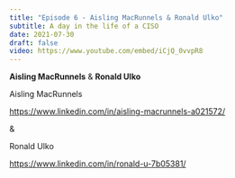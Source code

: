 ```yaml
---
title: "Episode 6 - Aisling MacRunnels & Ronald Ulko"
subtitle: A day in the life of a CISO 
date: 2021-07-30
draft: false
video: https://www.youtube.com/embed/iCjQ_0vvpR8
---
```


**Aisling MacRunnels** & **Ronald Ulko**

Aisling MacRunnels 

https://www.linkedin.com/in/aisling-macrunnels-a021572/

&

Ronald Ulko

https://www.linkedin.com/in/ronald-u-7b05381/
